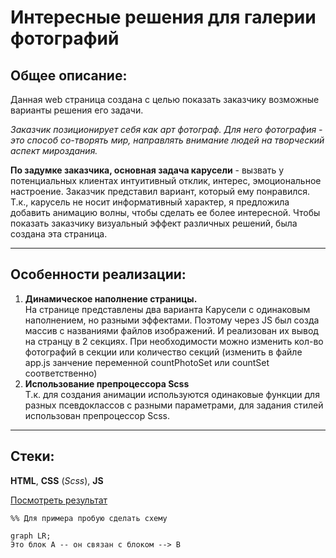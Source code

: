# Интересные решения для галерии фотографий 
## Общее описание:
Данная web страница создана с целью показать заказчику возможные варианты решения его задачи.  

*Заказчик позиционирует себя как арт фотограф. Для него фотография - это способ со-творять мир, направлять внимание людей на творческий аспект мироздания.*  

**По задумке заказчика, основная задача карусели** - вызвать у потенциальных клиентах интуитивный отклик, интерес, эмоциональное настроение. Заказчик представил вариант, который ему понравился. Т.к., карусель не носит информативный характер, я предложила добавить анимацию волны, чтобы сделать ее более интересной. Чтобы показать заказчику визуальный эффект различных решений, была создана эта страница.

---

## Особенности реализации:
1. **Динамическое наполнение страницы.**  
На странице представлены два варианта Карусели с одинаковым наполнением, но разными эффектами. Поэтому через JS был созда массив с названиями файлов изображений. И реализован их вывод на странцу в 2 секциях. При необходимости можно изменить кол-во фотографий в секции или количество секций (изменить в файле app.js занчение переменной countPhotoSet или countSet соответственно)
2. **Использование препроцессора Scss**  
Т.к. для создания анимации используются одинаковые функции для разных псевдоклассов с разными параметрами, для задания стилей использован препроцессор Scss. 

---
## Стеки:
**HTML**, **CSS** (*Scss*), **JS**  

[Посмотреть результат](https://nataliakvaskova.github.io/Gallery_solution_options/ "Нажмите, чтобы открыть страницу")

```mermaid
%% Для примера пробую сделать схему

graph LR;
Это блок А -- он связан с блоком --> B
```
